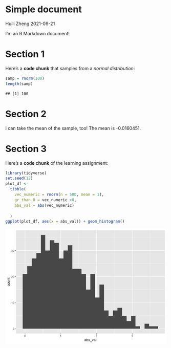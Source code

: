 Simple document
================
Huili Zheng
2021-09-21

I’m an R Markdown document!

# Section 1

Here’s a **code chunk** that samples from a *normal distribution*:

``` r
samp = rnorm(100)
length(samp)
```

    ## [1] 100

# Section 2

I can take the mean of the sample, too! The mean is -0.0160451.

# Section 3

Here’s a **code chunk** of the learning assignment:

``` r
library(tidyverse)
set.seed(12)
plot_df <-
  tibble(
    vec_numeric = rnorm(n = 500, mean = 1),
    gr_than_0 = vec_numeric >0,
    abs_val = abs(vec_numeric)
    
  )
ggplot(plot_df, aes(x = abs_val)) + geom_histogram()
```

![](template-copy_files/figure-gfm/unnamed-chunk-2-1.png)<!-- -->

